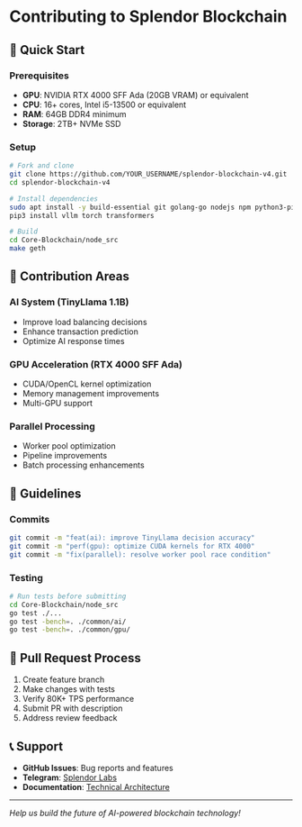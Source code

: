 # Contributing to Splendor Blockchain

## 🚀 Quick Start

### Prerequisites
- **GPU**: NVIDIA RTX 4000 SFF Ada (20GB VRAM) or equivalent
- **CPU**: 16+ cores, Intel i5-13500 or equivalent  
- **RAM**: 64GB DDR4 minimum
- **Storage**: 2TB+ NVMe SSD

### Setup
```bash
# Fork and clone
git clone https://github.com/YOUR_USERNAME/splendor-blockchain-v4.git
cd splendor-blockchain-v4

# Install dependencies
sudo apt install -y build-essential git golang-go nodejs npm python3-pip
pip3 install vllm torch transformers

# Build
cd Core-Blockchain/node_src
make geth
```

## 🎯 Contribution Areas

### AI System (TinyLlama 1.1B)
- Improve load balancing decisions
- Enhance transaction prediction
- Optimize AI response times

### GPU Acceleration (RTX 4000 SFF Ada)
- CUDA/OpenCL kernel optimization
- Memory management improvements
- Multi-GPU support

### Parallel Processing
- Worker pool optimization
- Pipeline improvements
- Batch processing enhancements

## 📝 Guidelines

### Commits
```bash
git commit -m "feat(ai): improve TinyLlama decision accuracy"
git commit -m "perf(gpu): optimize CUDA kernels for RTX 4000"
git commit -m "fix(parallel): resolve worker pool race condition"
```

### Testing
```bash
# Run tests before submitting
cd Core-Blockchain/node_src
go test ./...
go test -bench=. ./common/ai/
go test -bench=. ./common/gpu/
```

## 🔄 Pull Request Process

1. Create feature branch
2. Make changes with tests
3. Verify 80K+ TPS performance
4. Submit PR with description
5. Address review feedback

## 📞 Support

- **GitHub Issues**: Bug reports and features
- **Telegram**: [Splendor Labs](https://t.me/SplendorLabs)
- **Documentation**: [Technical Architecture](TECHNICAL_ARCHITECTURE.md)

---

*Help us build the future of AI-powered blockchain technology!*
